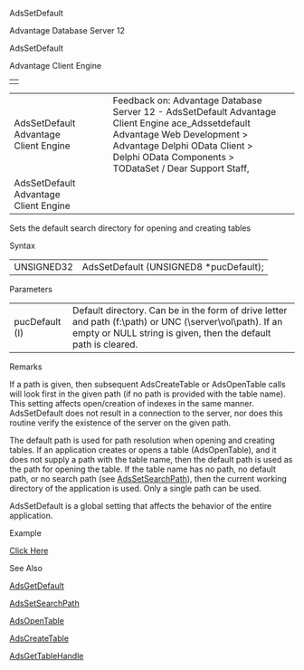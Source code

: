 AdsSetDefault




Advantage Database Server 12  

AdsSetDefault

Advantage Client Engine

|  |
| --- |
|  |

|  |  |  |  |  |
| --- | --- | --- | --- | --- |
| AdsSetDefault  Advantage Client Engine |  |  | Feedback on: Advantage Database Server 12 - AdsSetDefault Advantage Client Engine ace\_Adssetdefault Advantage Web Development > Advantage Delphi OData Client > Delphi OData Components > TODataSet / Dear Support Staff, |  |
| AdsSetDefault  Advantage Client Engine |  |  |  |  |

Sets the default search directory for opening and creating tables

Syntax

|  |  |
| --- | --- |
| UNSIGNED32 | AdsSetDefault (UNSIGNED8 \*pucDefault); |

Parameters

|  |  |
| --- | --- |
| pucDefault (I) | Default directory. Can be in the form of drive letter and path (f:\path) or UNC (\\server\vol\path). If an empty or NULL string is given, then the default path is cleared. |

Remarks

If a path is given, then subsequent AdsCreateTable or AdsOpenTable calls will look first in the given path (if no path is provided with the table name). This setting affects open/creation of indexes in the same manner. AdsSetDefault does not result in a connection to the server, nor does this routine verify the existence of the server on the given path.

The default path is used for path resolution when opening and creating tables. If an application creates or opens a table (AdsOpenTable), and it does not supply a path with the table name, then the default path is used as the path for opening the table. If the table name has no path, no default path, or no search path (see [AdsSetSearchPath](ace_adssetsearchpath.htm)), then the current working directory of the application is used. Only a single path can be used.

AdsSetDefault is a global setting that affects the behavior of the entire application.

Example

[Click Here](ace_examples.htm#adssetdefaultexample)

See Also

[AdsGetDefault](ace_adsgetdefault.htm)

[AdsSetSearchPath](ace_adssetsearchpath.htm)

[AdsOpenTable](ace_adsopentable.htm)

[AdsCreateTable](ace_adscreatetable.htm)

[AdsGetTableHandle](ace_adsgettablehandle.htm)